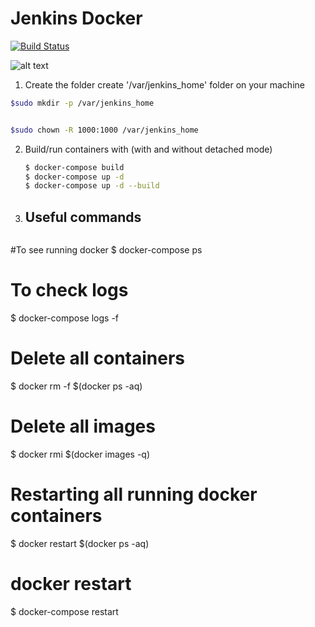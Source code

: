 # Jenkins Docker

[![Build Status](https://travis-ci.org/maxpou/docker-symfony.svg?branch=master)](https://travis-ci.org/maxpou/docker-symfony)

![alt text](https://wiki.jenkins.io/download/attachments/138449918/docker-jenkins.png?version=1&modificationDate=1518968278000&api=v2)


1. Create the folder 
create '/var/jenkins_home' folder on your machine

  ```bash
 $sudo mkdir -p /var/jenkins_home


 $sudo chown -R 1000:1000 /var/jenkins_home


  ```

2. Build/run containers with (with and without detached mode)

    ```bash
    $ docker-compose build
    $ docker-compose up -d
    $ docker-compose up -d --build

    ```
3.  ## Useful commands

    ```bash

#To see running docker
$ docker-compose ps

# To check logs 
$ docker-compose logs -f


# Delete all containers
$ docker rm -f $(docker ps -aq)

# Delete all images
$ docker rmi $(docker images -q)

# Restarting all running docker containers
$ docker restart $(docker ps -aq)

# docker restart
$ docker-compose restart

 ```
